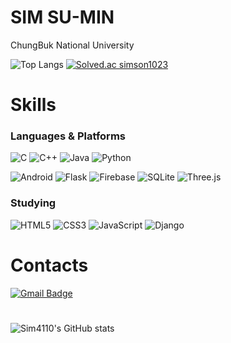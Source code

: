 # SIM SU-MIN
ChungBuk National University

![Top Langs](https://github-readme-stats.vercel.app/api/top-langs/?username=sim4110&layout=compact)
[![Solved.ac
simson1023](http://mazassumnida.wtf/api/generate_badge?boj=simson1023)](https://solved.ac/simson1023)


# Skills
### Languages & Platforms

![C](https://img.shields.io/badge/C-A8B9CC.svg?&style=for-the-badge&logo=C&logoColor=white)
![C++](https://img.shields.io/badge/C++-00599C.svg?&style=for-the-badge&logo=cplusplus&logoColor=white)
![Java](https://img.shields.io/badge/Java-007396.svg?&style=for-the-badge&logo=Java&logoColor=white)
![Python](https://img.shields.io/badge/Python-3776AB.svg?&style=for-the-badge&logo=Python&logoColor=white)

![Android](https://img.shields.io/badge/Android-3DDC84.svg?&style=for-the-badge&logo=Android&logoColor=white)
![Flask](https://img.shields.io/badge/flask-000000.svg?&style=for-the-badge&logo=flask&logoColor=white)
![Firebase](https://img.shields.io/badge/Firebase-FFCA28.svg?&style=for-the-badge&logo=Firebase&logoColor=white)
![SQLite](https://img.shields.io/badge/SQLite-003B57.svg?&style=for-the-badge&logo=SQLite&logoColor=white)
![Three.js](https://img.shields.io/badge/threedotjs-000000.svg?&style=for-the-badge&logo=threedotjs&logoColor=white)

### Studying
![HTML5](https://img.shields.io/badge/html5-E34F26.svg?&style=for-the-badge&logo=html5&logoColor=white)
![CSS3](https://img.shields.io/badge/css3-1572B6.svg?&style=for-the-badge&logo=css3&logoColor=white)
![JavaScript](https://img.shields.io/badge/javascript-F7DF1E.svg?&style=for-the-badge&logo=javascript&logoColor=white)
![Django](https://img.shields.io/badge/django-092E20.svg?&style=for-the-badge&logo=django&logoColor=white)



# Contacts
[![Gmail Badge](https://img.shields.io/badge/Gmail-d14836?style=flat-square&logo=Gmail&logoColor=white&link=mailto:sim84827@gmail.com)](mailto:sim84827@gmail.com)
# 
![Sim4110's GitHub stats](https://github-readme-stats.vercel.app/api?username=sim4110&show_icons=true&theme=highcontrast)



<!--
**sim4110/sim4110** is a ✨ _special_ ✨ repository because its `README.md` (this file) appears on your GitHub profile.

Here are some ideas to get you started:

- 🔭 I’m currently working on ...
- 🌱 I’m currently learning ...
- 👯 I’m looking to collaborate on ...
- 🤔 I’m looking for help with ...
- 💬 Ask me about ...
- 📫 How to reach me: ...
- 😄 Pronouns: ...
- ⚡ Fun fact: ...
-->
